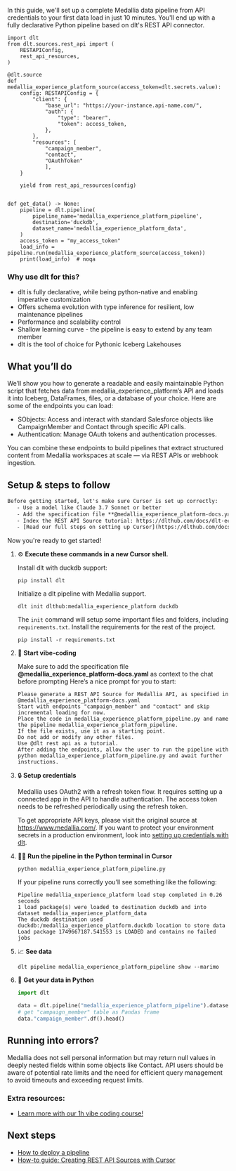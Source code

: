 In this guide, we'll set up a complete Medallia data pipeline from API credentials to your first data load in just 10 minutes. You'll end up with a fully declarative Python pipeline based on dlt's REST API connector.

```python-outcome
import dlt
from dlt.sources.rest_api import (
    RESTAPIConfig,
    rest_api_resources,
)

@dlt.source
def medallia_experience_platform_source(access_token=dlt.secrets.value):
    config: RESTAPIConfig = {
        "client": {
            "base_url": "https://your-instance.api-name.com/",
            "auth": {
                "type": "bearer",
                "token": access_token,
            },
        },
        "resources": [
            "campaign_member",
            "contact",
            "OAuthToken"
            ],
    }

    yield from rest_api_resources(config)


def get_data() -> None:
    pipeline = dlt.pipeline(
        pipeline_name='medallia_experience_platform_pipeline',
        destination='duckdb',
        dataset_name='medallia_experience_platform_data', 
    )
    access_token = "my_access_token"
    load_info = pipeline.run(medallia_experience_platform_source(access_token))
    print(load_info)  # noqa
```

### Why use dlt for this?

- dlt is fully declarative, while being python-native and enabling imperative customization
- Offers schema evolution with type inference for resilient, low maintenance pipelines
- Performance and scalability control
- Shallow learning curve - the pipeline is easy to extend by any team member
- dlt is the tool of choice for Pythonic Iceberg Lakehouses

## What you’ll do

We’ll show you how to generate a readable and easily maintainable Python script that fetches data from medallia_experience_platform’s API and loads it into Iceberg, DataFrames, files, or a database of your choice. Here are some of the endpoints you can load:

- SObjects: Access and interact with standard Salesforce objects like CampaignMember and Contact through specific API calls.
- Authentication: Manage OAuth tokens and authentication processes.

You can combine these endpoints to build pipelines that extract structured content from Medallia workspaces at scale — via REST APIs or webhook ingestion.

## Setup & steps to follow

```default
Before getting started, let's make sure Cursor is set up correctly:
   - Use a model like Claude 3.7 Sonnet or better
   - Add the specification file **@medallia_experience_platform-docs.yaml** as context
   - Index the REST API Source tutorial: https://dlthub.com/docs/dlt-ecosystem/verified-sources/rest_api/ and add it to context as **@dlt rest api**
   - [Read our full steps on setting up Cursor](https://dlthub.com/docs/dlt-ecosystem/llm-tooling/cursor-restapi#23-configuring-cursor-with-documentation)
```

Now you're ready to get started! 

1. ⚙️ **Execute these commands in a new Cursor shell.**
    
    Install dlt with duckdb support:
    ```shell
    pip install dlt
    ```

    Initialize a dlt pipeline with Medallia support.
    ```shell
    dlt init dlthub:medallia_experience_platform duckdb
    ```

    The `init` command will setup some important files and folders, including `requirements.txt`. Install the requirements for the rest of the project.
    ```shell
    pip install -r requirements.txt
    ```
    
2. 🤠 **Start vibe-coding**
    
    Make sure to add the specification file **@medallia_experience_platform-docs.yaml** as context to the chat before prompting
    Here’s a nice prompt for you to start: 
    
    ```prompt
    Please generate a REST API Source for Medallia API, as specified in @medallia_experience_platform-docs.yaml 
    Start with endpoints "campaign_member" and "contact" and skip incremental loading for now. 
    Place the code in medallia_experience_platform_pipeline.py and name the pipeline medallia_experience_platform_pipeline. 
    If the file exists, use it as a starting point. 
    Do not add or modify any other files. 
    Use @dlt rest api as a tutorial. 
    After adding the endpoints, allow the user to run the pipeline with python medallia_experience_platform_pipeline.py and await further instructions.
    ```

    
3. 🔒 **Setup credentials** 
    
    Medallia uses OAuth2 with a refresh token flow. It requires setting up a connected app in the API to handle authentication. The access token needs to be refreshed periodically using the refresh token.
    
    To get appropriate API keys, please visit the original source at https://www.medallia.com/.
    If you want to protect your environment secrets in a production environment, look into [setting up credentials with dlt](https://dlthub.com/docs/walkthroughs/add_credentials).
    
4. 🏃‍♀️ **Run the pipeline in the Python terminal in Cursor**
    
    ```shell
    python medallia_experience_platform_pipeline.py
    ```
    
    If your pipeline runs correctly you’ll see something like the following:
    
    ```shell
    Pipeline medallia_experience_platform load step completed in 0.26 seconds
    1 load package(s) were loaded to destination duckdb and into dataset medallia_experience_platform_data
    The duckdb destination used duckdb:/medallia_experience_platform.duckdb location to store data
    Load package 1749667187.541553 is LOADED and contains no failed jobs
    ```
    
5. 📈 **See data**
    
    ```shell
    dlt pipeline medallia_experience_platform_pipeline show --marimo
    ```
    
6. 🐍 **Get your data in Python**
    
    ```python
    import dlt

   data = dlt.pipeline("medallia_experience_platform_pipeline").dataset()
   # get "campaign_member" table as Pandas frame
   data."campaign_member".df().head()
    ```

## Running into errors?

Medallia does not sell personal information but may return null values in deeply nested fields within some objects like Contact. API users should be aware of potential rate limits and the need for efficient query management to avoid timeouts and exceeding request limits.

### Extra resources:

- [Learn more with our 1h vibe coding course!](https://www.youtube.com/watch?v=GGid70rnJuM)

## Next steps

- [How to deploy a pipeline](https://dlthub.com/docs/walkthroughs/deploy-a-pipeline)
- [How-to guide: Creating REST API Sources with Cursor](https://dlthub.com/docs/dlt-ecosystem/llm-tooling/cursor-restapi)